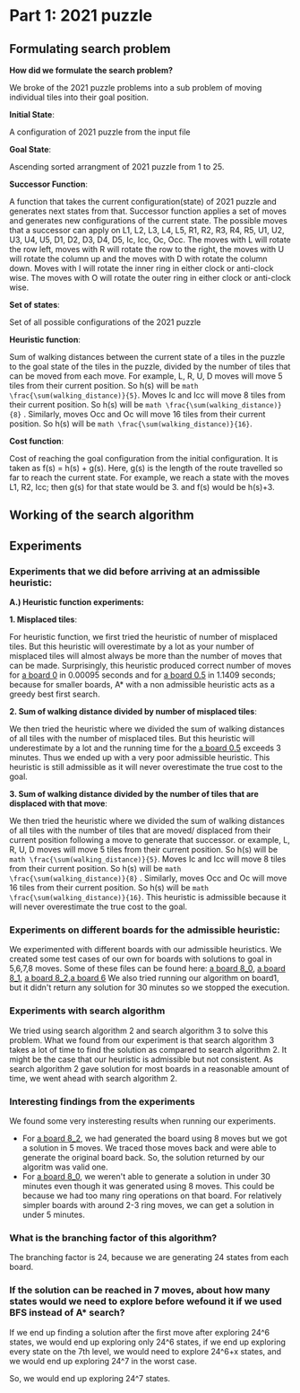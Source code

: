 # Part 1: 2021 puzzle

## Formulating search problem

**How did we formulate the search problem?**

We broke of the 2021 puzzle problems into a sub problem of moving individual tiles into their goal position.

**Initial State**: 

A configuration of 2021 puzzle from the input file

**Goal State**: 

Ascending sorted arrangment of 2021 puzzle from 1 to 25.

**Successor Function**:

 A function that takes the current configuration(state) of 2021 puzzle and generates next states from that. Successor function applies a set of moves and generates new configurations of the current state. The possible moves that a successor can apply on L1, L2, L3, L4, L5, R1, R2, R3, R4, R5, U1, U2, U3, U4, U5, D1, D2, D3, D4, D5, Ic, Icc, Oc, Occ.  The moves with L will rotate the row left, moves with R will rotate the row to the right, the moves with U will rotate the column up and the moves with D with rotate the column down. Moves with I will rotate the inner ring in either clock or anti-clock wise. The moves with O will rotate the outer ring in either clock or anti-clock wise. 

**Set of states**: 

Set of all possible configurations of the 2021 puzzle

**Heuristic function**: 

Sum of walking distances between the current state of a tiles in the puzzle to the goal state of the tiles in the puzzle, divided by the number of tiles that can be moved from each move. For example, L, R, U, D moves will move 5 tiles from their current position. So h(s) will be ```math \frac{\sum(walking_distance)}{5}```. Moves Ic and Icc will move 8 tiles from their current position. So h(s) will be  ```math \frac{\sum(walking_distance)}{8}``` . Similarly, moves Occ and Oc will move 16 tiles from their current position. So h(s) will be  ```math \frac{\sum(walking_distance)}{16}```. 

**Cost function**: 

Cost of reaching the goal configuration from the initial configuration. It is taken as f(s) = h(s) + g(s). Here, g(s) is the length of the route travelled so far to reach the current state. For example, we reach a state with the moves L1, R2, Icc; then g(s) for that state would be 3. and f(s) would be h(s)+3.

## Working of the search algorithm

## Experiments 

### Experiments that we did before arriving at an admissible heuristic:

**A.) Heuristic function experiments:**

**1. Misplaced tiles**: 

For heuristic function, we first tried the heuristic of number of misplaced tiles. But this heuristic will overestimate by a lot as your number of misplaced tiles will almost always be more than the number of moves that can be made. Surprisingly, this heuristic produced correct number of moves for [a board 0](board0.txt) in 0.00095 seconds and for [a board 0.5](board0.5.txt) in 1.1409 seconds; because for smaller boards, A* with a non admissible heuristic acts as a greedy best first search. 

**2. Sum of walking distance divided by number of misplaced tiles**: 

We then tried the heuristic where we divided the sum of walking distances of all tiles with the number of misplaced tiles. But this heuristic will underestimate  by a lot and the running time for the [a board 0.5](board0.5.txt) exceeds 3 minutes. Thus we ended up with a very poor admissible heuristic. This heuristic is still admissible as it will never overestimate the true cost to the goal.

**3. Sum of walking distance divided by the number of tiles that are displaced with that move**:

We then tried the heuristic where we divided the sum  of walking distances of all tiles with the number of tiles that are moved/ displaced from their current position following a move to generate that successor. or example, L, R, U, D moves will move 5 tiles from their current position. So h(s) will be ```math \frac{\sum(walking_distance)}{5}```. Moves Ic and Icc will move 8 tiles from their current position. So h(s) will be  ```math \frac{\sum(walking_distance)}{8}``` . Similarly, moves Occ and Oc will move 16 tiles from their current position. So h(s) will be  ```math \frac{\sum(walking_distance)}{16}```.  This heuristic is admissible because it will never overestimate the true cost to the goal. 



### Experiments on different boards for the admissible heuristic:

We experimented with different boards with our admissible heuristics. We created some test cases of our own for boards with solutions to goal in 5,6,7,8 moves. Some of these files can be found here: [a board 8_0](board13.txt), [a board 8_1](board81.txt), [a board 8_2](board82.txt),[a board 6](board4.txt)
We also tried running our algorithm on board1, but it didn't return any solution for 30 minutes so we stopped the execution.

### Experiments with search algorithm

We tried using search algorithm 2 and search algorithm 3 to solve this problem. What we found from our experiment is that search algorithm 3 takes a lot of time to find the solution as compared to search algorithm 2. It might be the case that our heuristic is admissible but not consistent. As search algorithm 2 gave solution for most boards in a reasonable amount of time, we went ahead with search algorithm 2.

### Interesting findings from the experiments

We found some very insteresting results when running our experiments. 
- For [a board 8_2](board82.txt), we had generated the board using 8 moves but we got a solution in 5 moves. We traced those moves back and were able to generate the original board back. So, the solution returned by our algoritm was valid one.
- For [a board 8_0](board13.txt), we weren't able to generate a solution in under 30 minutes even though it was generated using 8 moves. This could be because we had too many ring operations on that board. For relatively simpler boards with around 2-3 ring moves, we can get a solution in under 5 minutes.

### What is the branching factor of this algorithm?
The branching factor is 24, because we are generating 24 states from each board. 

### If the solution can be reached in 7 moves,  about  how  many  states  would  we  need  to  explore  before  wefound it if we used BFS instead of A* search?

If we end up finding a solution after the first move after exploring 24^6 states, we would end up exploring only 24^6 states, if we end up exploring every state on the 7th level, we would need to explore 24^6+x states, and we would end up exploring 24^7 in the worst case.

So, we would end up exploring 24^7 states.